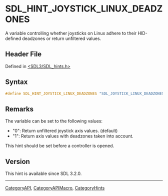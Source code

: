 # SDL_HINT_JOYSTICK_LINUX_DEADZONES

A variable controlling whether joysticks on Linux adhere to their HID-defined deadzones or return unfiltered values.

## Header File

Defined in [<SDL3/SDL_hints.h>](https://github.com/libsdl-org/SDL/blob/main/include/SDL3/SDL_hints.h)

## Syntax

```c
#define SDL_HINT_JOYSTICK_LINUX_DEADZONES "SDL_JOYSTICK_LINUX_DEADZONES"
```

## Remarks

The variable can be set to the following values:

- "0": Return unfiltered joystick axis values. (default)
- "1": Return axis values with deadzones taken into account.

This hint should be set before a controller is opened.

## Version

This hint is available since SDL 3.2.0.

----
[CategoryAPI](CategoryAPI), [CategoryAPIMacro](CategoryAPIMacro), [CategoryHints](CategoryHints)

